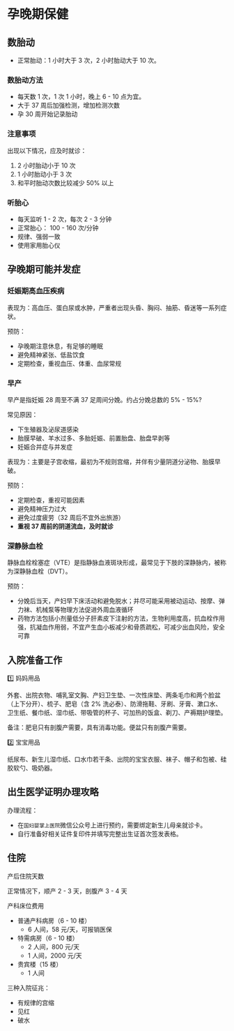 # 孕晚期保健


## 数胎动

- 正常胎动：1 小时大于 3 次，2 小时胎动大于 10 次。

### 数胎动方法

- 每天数 1 次，1 次 1 小时，晚上 6 - 10 点为宜。
- 大于 37 周后加强检测，增加检测次数
- 孕 30 周开始记录胎动

### 注意事项

出现以下情况，应及时就诊：

1. 2 小时胎动小于 10 次
2. 1 小时胎动小于 3 次
3. 和平时胎动次数比较减少 50% 以上

### 听胎心

- 每天监听 1 - 2 次，每次 2 - 3 分钟
- 正常胎心： 100 - 160 次/分钟
- 规律、强弱一致
- 使用家用胎心仪

## 孕晚期可能并发症

### 妊娠期高血压疾病

表现为：高血压、蛋白尿或水肿，严重者出现头昏、胸闷、抽筋、昏迷等一系列症状。

预防：
- 孕晚期注意休息，有足够的睡眠
- 避免精神紧张、低盐饮食
- 定期检查，重视血压、体重、血尿常规

### 早产

早产是指妊娠 28 周至不满 37 足周间分娩。约占分娩总数的 5% - 15%?

常见原因：
- 下生殖器及泌尿道感染
- 胎膜早破、羊水过多、多胎妊娠、前置胎盘、胎盘早剥等
- 妊娠合并症与并发症

表现为：主要是子宫收缩，最初为不规则宫缩，并伴有少量阴道分泌物、胎膜早破。

预防：
- 定期检查，重视可能因素
- 避免精神压力过大
- 避免过度疲劳（32 周后不宜外出旅游）
- **重视 37 周前的阴道流血，及时就诊**

### 深静脉血栓

静脉血栓栓塞症（VTE）是指静脉血液斑块形成，最常见于下肢的深静脉内，被称为深静脉血栓（DVT）。

预防：
- 分娩后当天，产妇早下床活动和避免脱水；并尽可能采用被动运动、按摩、弹力袜、机械泵等物理方法促进外周血液循环
- 药物方法包括小剂量低分子肝素皮下注射的方法，生物利用度高，抗血栓作用强，抗凝血作用弱，不宜产生血小板减少和骨质疏松，可减少出血风险，安全可靠

## 入院准备工作

1️⃣  妈妈用品

外套、出院衣物、哺乳室文胸、产妇卫生垫、一次性床垫、两条毛巾和两个脸盆（上下分开）、梳子、肥皂（含 2% 洗必泰）、防滑拖鞋、牙刷、牙膏、漱口水、卫生纸、餐巾纸、湿巾纸、带吸管的杯子、可加热的饭盒、剃刀、产褥期护理垫。

备注：肥皂只有剖腹产需要，具有消毒功能。便盆只有剖腹产需要。

2️⃣  宝宝用品

纸尿布、新生儿湿巾纸、口水巾若干条、出院的宝宝衣服、袜子、帽子和包被、硅胶软勺、吸奶器。

## 出生医学证明办理攻略

办理流程：
- 在`国妇婴掌上医院`微信公众号上进行预约，需要绑定新生儿母亲就诊卡。
- 自行准备好相关证件复印件并填写完整出生证首次签发表格。

## 住院

产后住院天数

正常情况下，顺产 2 - 3 天，剖腹产 3 - 4 天

产科床位费用

- 普通产科病房（6 - 10 楼）
    - 6 人间，58 元/天，可报销医保
- 特需病房（6 - 10 楼）
    - 2 人间，800 元/天
    - 1 人间，2000 元/天
- 贵宾楼（15 楼）
    - 1 人间

三种入院征兆：
- 有规律的宫缩
- 见红
- 破水


